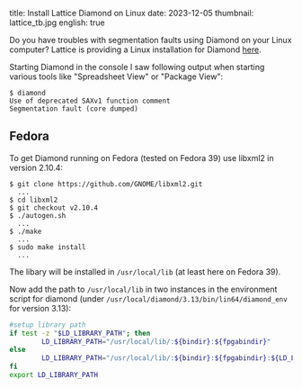 title: Install Lattice Diamond on Linux
date: 2023-12-05
thumbnail: lattice_tb.jpg
english: true

Do you have troubles with segmentation faults using Diamond on your Linux computer? Lattice is providing a Linux installation for Diamond [here](https://www.latticesemi.com/latticediamond).

Starting Diamond in the console I saw following output when starting various tools like "Spreadsheet View" or "Package View":
```console
$ diamond
Use of deprecated SAXv1 function comment
Segmentation fault (core dumped)
```

## Fedora
To get Diamond running on Fedora (tested on Fedora 39) use libxml2 in version 2.10.4:

```console
$ git clone https://github.com/GNOME/libxml2.git
  ...
$ cd libxml2
$ git checkout v2.10.4
$ ./autogen.sh
  ...
$ ./make
  ...
$ sudo make install
  ...
```

The libary will be installed in `/usr/local/lib` (at least here on Fedora 39).

Now add the path to `/usr/local/lib` in two instances in the environment script for diamond (under `/usr/local/diamond/3.13/bin/lin64/diamond_env` for version 3.13):
``` bash
#setup library path
if test -z "$LD_LIBRARY_PATH"; then
        LD_LIBRARY_PATH="/usr/local/lib/:${bindir}:${fpgabindir}"
else
        LD_LIBRARY_PATH="/usr/local/lib/:${bindir}:${fpgabindir}:${LD_LIBRARY_PATH}"
fi
export LD_LIBRARY_PATH
```
